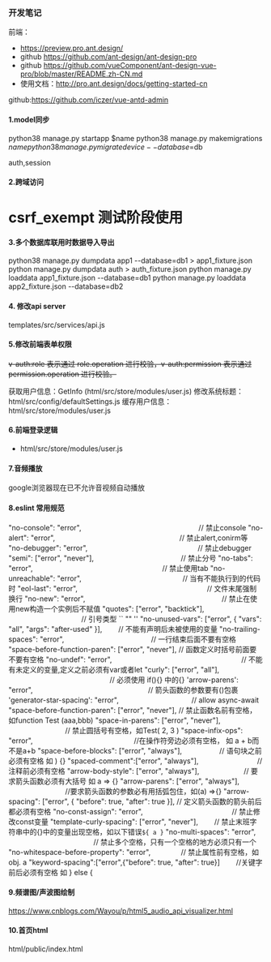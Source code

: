 ### 开发笔记
前端：
- https://preview.pro.ant.design/
- github https://github.com/ant-design/ant-design-pro   
- github https://github.com/vueComponent/ant-design-vue-pro/blob/master/README.zh-CN.md
- 使用文档：http://pro.ant.design/docs/getting-started-cn

github:https://github.com/iczer/vue-antd-admin

#### 1.model同步

python38 manage.py startapp $name
python38 manage.py makemigrations $name
python38 manage.py migrate device --database=$db

auth,session
#### 2.跨域访问
# csrf_exempt 测试阶段使用
#### 3.多个数据库联用时数据导入导出
python38 manage.py dumpdata app1 --database=db1 > app1_fixture.json
python manage.py dumpdata auth > auth_fixture.json
python manage.py loaddata app1_fixture.json --database=db1
python manage.py loaddata app2_fixture.json --database=db2
#### 4. 修改api server
templates/src/services/api.js
#### 5.修改前端表单权限
~~v-auth:role 表示通过 role.operation 进行校验，v-auth:permission 表示通过 permission.operation 进行校验。~~

获取用户信息：GetInfo (html/src/store/modules/user.js)
修改系统标题：html/src/config/defaultSettings.js
缓存用户信息：html/src/store/modules/user.js
#### 6.前端登录逻辑
- html/src/store/modules/user.js

#### 7.音频播放
google浏览器现在已不允许音视频自动播放
#### 8.eslint 常用规范
"no-console": "error", 　　　　　　　　　　　　　　　　 // 禁止console
"no-alert": "error", 　　　　　　　　　　　　　　　　　 // 禁止alert,conirm等
"no-debugger": "error", 　　　　　　　　　　　　　　　 // 禁止debugger
"semi": ["error", "never"],　　　　　　　　　　　　   // 禁止分号
"no-tabs": "error", 　　　　　　　　　　　　　　　　　　// 禁止使用tab
"no-unreachable": "error", 　　　　　　　　　　　　　　// 当有不能执行到的代码时
"eol-last": "error", 　　　　　　　　　　　　　　　　　　// 文件末尾强制换行
"no-new": "error",　　　　　　　　　　　　　　　　　　　 // 禁止在使用new构造一个实例后不赋值
"quotes": ["error", "backtick"], 　　　　　　　　　　 // 引号类型 `` "" ''
"no-unused-vars": ["error", { "vars": "all", "args": "after-used" }], 　　// 不能有声明后未被使用的变量
"no-trailing-spaces": "error", 　　　　　　　　　　　　// 一行结束后面不要有空格
"space-before-function-paren": ["error", "never"], // 函数定义时括号前面要不要有空格
"no-undef": "error", 　　　　　　　　　　　　　　　　　　// 不能有未定义的变量,定义之前必须有var或者let
"curly": ["error", "all"], 　　　　　　　　　　　　　　 // 必须使用 if(){} 中的{}
'arrow-parens': "error", 　　　　　　　　　　　　　　　　// 箭头函数的参数要有()包裹
'generator-star-spacing': "error", 　　　　　　　　　　// allow async-await
"space-before-function-paren": ["error", "never"],  // 禁止函数名前有空格，如function Test (aaa,bbb)
"space-in-parens": ["error", "never"], 　　　　　　　　// 禁止圆括号有空格，如Test( 2, 3 )
"space-infix-ops": "error", 　　　　　　　　　　　　　　//在操作符旁边必须有空格， 如 a + b而不是a+b
"space-before-blocks": ["error", "always"], 　　　　　// 语句块之前必须有空格 如 ) {}
"spaced-comment":["error", "always"], 　　　　　　　　// 注释前必须有空格
"arrow-body-style": ["error", "always"], 　　　　　　// 要求箭头函数必须有大括号 如 a => {}
"arrow-parens": ["error", "always"], 　　　　　　　　//要求箭头函数的参数必有用括弧包住，如(a) =>{}
"arrow-spacing": ["error", { "before": true, "after": true }], // 定义箭头函数的箭头前后都必须有空格
"no-const-assign": "error",  　　　　　　　　　　　　  // 禁止修改const变量
"template-curly-spacing": ["error", "never"], 　　// 禁止末班字符串中的{}中的变量出现空格，如以下错误`${ a }`
"no-multi-spaces": "error", 　　　　　　　　　　　　// 禁止多个空格，只有一个空格的地方必须只有一个
"no-whitespace-before-property": "error", 　　　　// 禁止属性前有空格，如obj. a
"keyword-spacing":["error",{"before": true, "after": true}]　　 //关键字前后必须有空格 如 } else {
#### 9.频谱图/声波图绘制
https://www.cnblogs.com/Wayou/p/html5_audio_api_visualizer.html
#### 10.首页html
html/public/index.html